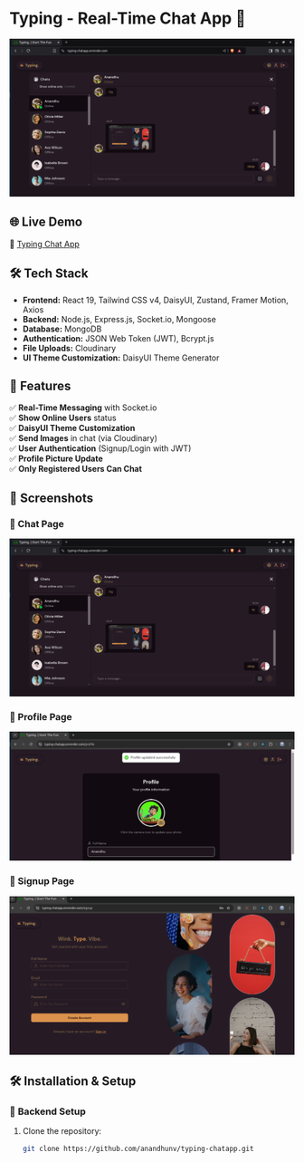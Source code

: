 # Typing - Real-Time Chat App 🚀

![Typing Chat App](frontend/public/chatpage.png)

## 🌐 Live Demo
🔗 [Typing Chat App](https://typing-chatapp.onrender.com/)

## 🛠 Tech Stack
- **Frontend:** React 19, Tailwind CSS v4, DaisyUI, Zustand, Framer Motion, Axios
- **Backend:** Node.js, Express.js, Socket.io, Mongoose
- **Database:** MongoDB
- **Authentication:** JSON Web Token (JWT), Bcrypt.js
- **File Uploads:** Cloudinary
- **UI Theme Customization:** DaisyUI Theme Generator

## 🚀 Features
✅ **Real-Time Messaging** with Socket.io  
✅ **Show Online Users** status  
✅ **DaisyUI Theme Customization**  
✅ **Send Images** in chat (via Cloudinary)  
✅ **User Authentication** (Signup/Login with JWT)  
✅ **Profile Picture Update**  
✅ **Only Registered Users Can Chat**  

## 📸 Screenshots
### 🔹 Chat Page
![Chat Page](frontend/public/chatpage.png)

### 🔹 Profile Page
![Profile Page](frontend/public/profile.png)

### 🔹 Signup Page
![Signup Page](frontend/public/signup.png)

## 🛠 Installation & Setup

### 🔧 **Backend Setup**
1. Clone the repository:
   ```sh
   git clone https://github.com/anandhunv/typing-chatapp.git
